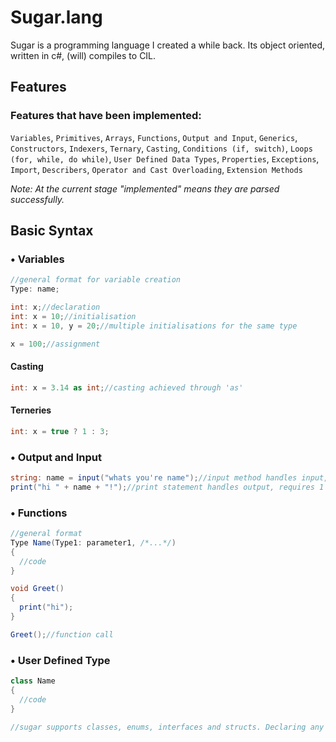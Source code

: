# Sugar.lang
Sugar is a programming language I created a while back. Its object oriented, written in c#, (will) compiles to CIL.

## Features

### Features that have been implemented: 
`Variables`, `Primitives`, `Arrays`, `Functions`, `Output and Input`, `Generics`, `Constructors`, `Indexers`, `Ternary`, `Casting`, `Conditions (if, switch)`, `Loops (for, while, do while)`, `User Defined Data Types`, `Properties`, `Exceptions`, `Import`, `Describers`,
`Operator and Cast Overloading`, `Extension Methods`

*Note: At the current stage "implemented" means they are parsed successfully.*

## Basic Syntax

### • Variables
```cs
//general format for variable creation
Type: name;

int: x;//declaration
int: x = 10;//initialisation
int: x = 10, y = 20;//multiple initialisations for the same type

x = 100;//assignment
```

#### Casting
```cs
int: x = 3.14 as int;//casting achieved through 'as'
```

#### Terneries
```cs
int: x = true ? 1 : 3;
```

### • Output and Input
```cs
string: name = input("whats you're name");//input method handles input, string parameter optional
print("hi " + name + "!");//print statement handles output, requires 1 parameter
```

### • Functions
```cs
//general format
Type Name(Type1: parameter1, /*...*/)
{
  //code
}

void Greet()
{
  print("hi");
}

Greet();//function call
```

### • User Defined Type
```cs
class Name
{
  //code
}

//sugar supports classes, enums, interfaces and structs. Declaring any of the previous 3 requires swapping out class for their respective keywords.
```
